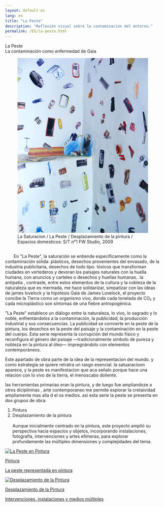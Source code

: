 ```yaml
---
layout: default-es
lang: es
title: "La Peste"
description: "Reflexión visual sobre la contaminación del entorno."
permalink: /ES/la-peste.html
---
```

<div class="titulo">La Peste</div>

<div class="subtitulo">La contaminación como enfermedad de Gaia</div>

<figure class="imagen-con-caption">
  <img src="/assets/img/la-peste-ruido-fweason-024.jpg" alt="La Peste - imagen de contaminación">
  <figcaption>La Saturacion / La Peste / Desplazamiento de la pintura / Espacios domesticos: S/T n°1 FW Studio, 2009</figcaption>
</figure>

<p class="parrafo" style="margin-top: 6%;">
  &nbsp;&nbsp;&nbsp;&nbsp;&nbsp;&nbsp;
  En "La Peste", la saturación se entiende específicamente como la contaminación sólida: plásticos, desechos provenientes del envasado, de la industria publicitaria, desechos de todo tipo. tóxicos que transforman ciudades en vertederos y devoran los paisajes naturales con la huella humana, con anuncios y carteles o desechos y huellas humanas.. la antipatia , contraste, entre estos elementos de la cultura y la nobleza de la naturaleza que es mermada, me hace solidarizar, simpatizar con las ideas de james lovelock y la hipótesis Gaia de James Lovelock, el proyecto concibe la Tierra como un organismo vivo, donde cada tonelada de CO₂ y cada microplástico son síntomas de una fiebre antropogénica.
</p>

<p class="parrafo">
  "La Peste" establece un diálogo entre la naturaleza, lo vivo, lo sagrado y lo noble, enfrentándolos a la contaminación, la publicidad, la producción industrial y sus consecuencias. La publicidad se convierte en la peste de la pintura, los desechos en la peste del paisaje y la contaminación en la peste del cuerpo. Esta serie representa la corrupción del mundo físico y reconfigura el género del paisaje —tradicionalmente símbolo de pureza y nobleza en la pintura al óleo— impregnándolo con elementos contemporáneos.
</p>

<p class="parrafo">
  Este apartado de obra parte de la idea de la representacion del mundo. y como estrategia se quiere retratra un rasgo esencial. la satuaracioon aparece, y la peste es manifestacion que aca señalo porque hace una relacion con lo vivo de la tierra, el menoscabo doliente. 

las herramientas primarias eran la pintura, y de luego fue ampliandoze a otros diciplininas , arte contemporaneo me permite explorar la cretaividad ampliamente mas alla d el os medios. 
asi esta serie la peste se presenta en dos grupos de obra:
  <br>
  1. Pintura<br>
  2. Desplazamiento de la pintura<br><br>
  Aunque inicialmente centrado en la pintura, este proyecto amplió su perspectiva hacia espacios y objetos, incorporando instalaciones, fotografía, intervenciones y artes efímeras, para explorar profundamente las múltiples dimensiones y complejidades del tema.
</p>


<!-- Contenedor de botones para las series -->
<div class="button-container">
    <a href="/ES/peste-pintura.html" class="fancy-button">
        <div class="button-content">
            <img src="/assets/img/animacion-boton-contaminacion-electromagnetica.gif" alt="La Peste en Pintura">
            <p class="title">Pintura</p>
            <p class="subtitle">La peste representada en pintura</p>
        </div>
    </a>
    <a href="/contaminacion-sonora.html" class="fancy-button">
        <div class="button-content">
            <img src="/assets/img/animacion-boton-contaminacion-sonora.gif" alt="Desplazamiento de la Pintura">
            <p class="title">Desplazamiento de la Pintura</p>
            <p class="subtitle">Intervenciones, instalaciones y medios múltiples</p>
        </div>
    </a>
</div>

